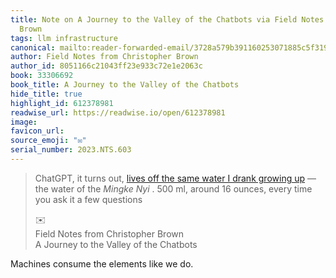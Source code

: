 ```yaml
---
title: Note on A Journey to the Valley of the Chatbots via Field Notes from Christopher
  Brown
tags: llm infrastructure
canonical: mailto:reader-forwarded-email/3728a579b391160253071885c5f31907
author: Field Notes from Christopher Brown
author_id: 8051166c21043ff23e933c72e1e2063c
book: 33306692
book_title: A Journey to the Valley of the Chatbots
hide_title: true
highlight_id: 612378981
readwise_url: https://readwise.io/open/612378981
image:
favicon_url:
source_emoji: "✉️"
serial_number: 2023.NTS.603
---
```

> ChatGPT, it turns out, [lives off the same water I drank growing up](https://substack.com/redirect/712c8077-a0ab-43d1-9e6e-936c710b937f?j=eyJ1IjoiMXlmdTFqIn0.qYv5NVQwodvs9yAW1b9IqXxz-UTiPAUp4JXaRMXUArU) —the water of the *Mingke Nyi* . 500 ml, around 16 ounces, every time you ask it a few questions
> <div class="quoteback-footer"><div class="quoteback-avatar"><span class="mini-emoji"> ✉️</span></div><div class="quoteback-metadata"><div class="metadata-inner"><span style="display:none">FROM:</span><div aria-label="Field Notes from Christopher Brown" class="quoteback-author"> Field Notes from Christopher Brown</div><div aria-label="A Journey to the Valley of the Chatbots" class="quoteback-title"> A Journey to the Valley of the Chatbots</div></div></div></div>

Machines consume the elements like we do.